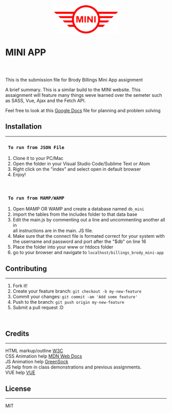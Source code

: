 <div align="center">
  <img src="images/mini_logo.svg" width="200px">
</div>

# MINI APP
## 

<br>

This is the submission file for Brody Billings Mini App assignment
<br>

A brief summary. This is a similar build to the MINI website. This assaignment will feature many things weve learned over the semeter such as SASS, Vue, Ajax and the Fetch API.

Feel free to look at this [Google Docs](https://docs.google.com/document/d/1MWwYhAmF17-jtYuHV5Yj3sD4b5DnDE3B6clTpQJTbKI/edit?usp=sharing) file for planning and problem solving

## Installation
***
### ` To run from JSON File`

1. Clone it to your PC/Mac
2. Open the folder in your Visual Studio Code/Sublime Text or Atom
3. Right click on the "index" and select open in default browser
4. Enjoy!

<br>

### ` To run from MAMP/WAMP`
1. Open MAMP OR WAMP and create a database named `db_mini`
2. import the tables from the includes folder to that data base
3. Edit the main.js by commenting out a line and uncommenting another all in <br>
all instructions are in the main. JS file.
4. Make sure that the connect file is formated correct for your system with the username and password and port after the "$db" on line 16 
5. Place the folder into your www or htdocs folder
6. go to your browser and navigate to `localhost/billings_brody_mini-app`


## Contributing
***

1. Fork it!
2. Create your feature branch: `git checkout -b my-new-feature`
3. Commit your changes: `git commit -am 'Add some feature'`
4. Push to the branch: `git push origin my-new-feature`
5. Submit a pull request :D

<br>

## Credits
***
HTML markup/outline [W3C](https://validator.w3.org/)
<br>
CSS Animation help [MDN Web Docs](https://developer.mozilla.org/en-US/)
<br>
JS Animation help [GreenSock](https://greensock.com/)
<br>
JS help from in class demonstrations and previous assignments.
<br>
VUE help [VUE](https://vuejs.org/)
<br>

## License
***
MIT

